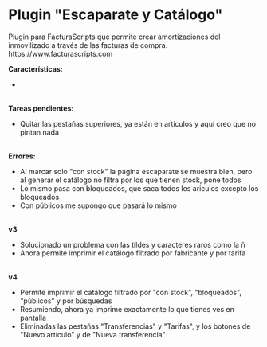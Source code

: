 <h1>Plugin "Escaparate y Catálogo"</h1>
Plugin para FacturaScripts que permite crear amortizaciones del inmovilizado a través de las facturas de compra.
https://www.facturascripts.com
<br/>

<strong>Características:</strong>
<ul>
   <li></li>
</ul>

<br/>
<strong>Tareas pendientes:</strong>
<ul>
   <li>Quitar las pestañas superiores, ya están en artículos y aquí creo que no pintan nada</li>
</ul>

<br/>
<strong>Errores:</strong>
<ul>
   <li>Al marcar solo "con stock" la página escaparate se muestra bien, pero al generar el catálogo no filtra por los que tienen stock, pone todos</li>
   <li>Lo mismo pasa con bloqueados, que saca todos los ariculos excepto los bloqueados</li>
   <li>Con públicos me supongo que pasará lo mismo</li>
</ul>

<br/>
<strong>v3</strong> 
<ul>
   <li>Solucionado un problema con las tildes y caracteres raros como la ñ</li>
   <li>Ahora permite imprimir el catálogo filtrado por fabricante y por tarifa</li>
</ul>

<br/>
<strong>v4</strong> 
<ul>
   <li>Permite imprimir el catálogo filtrado por "con stock", "bloqueados", "públicos" y por búsquedas</li>
   <li>Resumiendo, ahora ya imprime exactamente lo que tienes ves en pantalla</li>
   <li>Eliminadas las pestañas "Transferencias" y "Tarifas", y los botones de "Nuevo artículo" y de "Nueva transferencia"</li>
</ul>